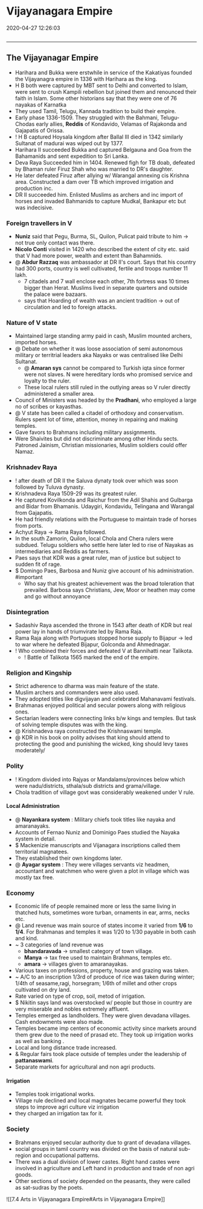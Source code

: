 # Vijayanagara Empire
2020-04-27 12:26:03
```toc
```
---


## The Vijayanagar Empire 

-   Harihara and Bukka were erstwhile in service of the Kakatiyas founded the Vijayanagra empire in 1336 with Harihara as the king.
- H B both were captured by MBT sent to Delhi and converted to Islam, were sent to crush Kampili rebellion but joined them and renounced their faith in Islam. Some other historians say that they were one of 76 nayakas of Karnatka
- They used Tamil, Telugu, Kannada tradition to build their empire.
-   Early phase 1336-1509. They struggled with the Bahmani, Telugu-Chodas early allies, **Reddis** of Kondavido, Velamas of Rajakonda and Gajapatis of Orissa.
- ! H B captured Hoysala kingdom after Ballal III died in 1342 similarly Sultanat of madurai was wiped out by 1377.
- Harihara II succeeded Bukka and captured Belgauna and Goa from the Bahamanids and sent expedition to Sri Lanka.
- Deva Raya Succeeded him in 1404. Renewed figh for TB doab, defeated by Bhaman ruler Firuz Shah who was married to DR's daughter.
- He later defeated Firuz after allying w/ Warangal annexing cis Krishna area. Constructed a dam over TB which improved irrigation and production inc.
- DR II succeeded him. Enlisted Muslims as archers and inc import of horses and invaded Bahmanids to capture Mudkal, Bankapur etc but was indecisive.

### Foreign travellers in V
- **Nuniz** said that Pegu, Burma, SL, Quilon, Pulicat paid tribute to him -> not true only contact was there.
- **Nicolo Conti** visited in 1420 who described the extent of city etc. said that V had more power, wealth and extent than Bahamnids.
- @ **Abdur Razzaq** was ambassador at DR II's court. Says that his country had 300 ports, country is well cultivated, fertile and troops number 11 lakh.
	- 7 citadels and 7 wall enclose each other, 7th fortress was 10 times bigger than Herat. Muslims lived in separate quarters and outside the palace were bazaars.
	- says that Hoarding of wealth was an ancient tradition -> out of circulation and led to foreign attacks.

### Nature of V state
- Maintained large standing army paid in cash, Muslim mounted archers, imported horses.
- @ Debate on whether it was loose association of semi autonomous military or territrial leaders aka Nayaks or was centralised like Delhi Sultanat.
	- @ **Amaran sys** cannot be compared to Turkish iqta since former were not slaves. N were hereditary lords who promised service and loyalty to the ruler.
	- These local rulers still ruled in the outlying areas so V ruler directly administered a smaller area.
- Council of Ministers was headed by the **Pradhani**, who employed a large no of scribes or kayasthas.
- @ V state has been called a citadel of orthodoxy and conservatism. Rulers spent lot of time, attention, money in repairing and making temples. 
- Gave favors to Brahmans including military assignments.
- Were Shaivites but did not discriminate among other Hindu sects. Patroned Jainism, Christian missionaries, Muslim soldiers could offer Namaz. 

### Krishnadev Raya
- ! after death of DR II the Saluva dynaty took over which was soon followed by Tuluva dynasty.
- Krishnadeva Raya 1509-29 was its greatest ruler.
-   He captured Kovilkonda and Raichur from the Adil Shahis and Gulbarga and Bidar from Bhamanis. Udaygiri, Kondavidu, Telingana and Warangal from Gajapatis.
-   He had friendly relations with the Portuguese to maintain trade of horses from ports.
-   Achyut Raya → Rama Raya followed.
-   In the south Zamorin, Quilon, local Chola and Chera rulers were subdued. Telugu soldiers who settle here later led to rise of Nayakas as intermediaries and Reddis as farmers.
- Paes says that KDR was a great ruler, man of justice but subject to sudden fit of rage.
- $ Domingo Paes, Barbosa and Nuniz give account of his administration. #important 
	- Who say that his greatest achievement was the broad toleration that prevailed. Barbosa says Christians, Jew, Moor or heathen may come and go without annoyance

### Disintegration
- Sadashiv Raya ascended the throne in 1543 after death of KDR but real power lay in hands of triumvirate led by Rama Raja.
- Rama Raja along with Portugues stopped horse supply to Bijapur -> led to war where he defeated Bijapur, Golconda and Ahmednagar.
- ! Who combined their forces and defeated V at Bannihatti near Talikota.
	- ! Battle of Talikota 1565 marked the end of the empire.


### Religion and Kingship 

-   Strict adherence to dharma was main feature of the state.
-   Muslim archers and commanders were also used.
-   They adopted titles like digvijayan and celebrated Mahanavami festivals.
-   Brahmanas enjoyed political and secular powers along with religious ones.
-   Sectarian leaders were connecting links b/w kings and temples. But task of solving temple disputes was with the king.
- @  Krishnadeva raya constructed the Krishnaswami temple.
- @ KDR in his book on polity advises that king should attend to protecting the good and punishing the wicked, king should levy taxes moderately/


### Polity
- ! Kingdom divided into Rajyas or Mandalams/provinces below which were nadu/districts, sthala/sub districts and grama/village.
- Chola tradition of village govt was considerably weakened under V rule.

#### Local Administration

- @  **Nayankara system** : Military chiefs took titles like nayaka and amaranayaks.
-   Accounts of Fernao Nuniz and Dominigo Paes studied the Nayaka system in detail.
- $  Mackenizie manuscripts and Vijanagara inscriptions called them territorial magnatees.
-   They established their own kingdoms later.
- @  **Ayagar system** : They were villages servants viz headmen, accountant and watchmen who were given a plot in village which was mostly tax free.


### Economy 

- Economic life of people remained more or less the same living in thatched huts, sometimes wore turban, ornaments in ear, arms, necks etc.
- @  Land revenue was main source of states income it varied from **1/6** to **1/4**. For Brahmanas and temples it was 1/20 to 1/30 payable in both cash and kind.
- ~ 3 categories of land revenue was 
	- **bhandaravada** → smallest category of town village.
	- **Manya** → tax free used to maintain Brahmans, temples etc.
	- **amara** → villages given to amaranayakas.
-   Various taxes on professions, property, house and grazing was taken.
- ~ A/C to an inscription 1/3rd of produce of rice was taken during winter; 1/4th of seasame,ragi, horsegram; 1/6th of millet and other crops cultivated on dry land.
- Rate varied on type of crop, soil, metod of irrigation.
- $ Nikitin says land was overstocked w/ people but those in country are very miserable and nobles extremely affluent.
-   Temples emerged as landholders. They were given devadana villages. Cash endowments were also made.
-   Temples became imp centers of economic activity since markets around them grew due to the need of prasad etc. They took up irrigation works as well as banking .
-   Local and long distance trade increased.
- & Regular fairs took place outside of temples under the leadership of **pattanaswami**.
-   Separate markets for agricultural and non agri products.
 
#### Irrigation
- Temples took irrigational works.
- Village rule declined and local magnates became powerful they took steps to improve agri culture viz irrigation
- they charged an irrigation tax for it.

###  Society 
-   Brahmans enjoyed secular authority due to grant of devadana villages.
-   social groups in tamil country was divided on the basis of natural sub-region and occupational patterns.
-   There was a dual division of lower castes. Right hand castes were involved in agriculture and Left hand in production and trade of non agri goods.
-   Other sections of society depended on the peasants, they were called as sat-sudras by the poets.

![[7.4 Arts in Vijayanagara Empire#Arts in Vijayanagara Empire]]








